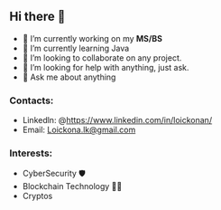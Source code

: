 ## Hi there 👋


- 🔭 I’m currently working on my **MS/BS**
- 🌱 I’m currently learning Java
- 👯 I’m looking to collaborate on any project.
- 🤔 I’m looking for help with anything, just ask.
- 💬 Ask me about anything


### Contacts:
- Linkedln: @https://www.linkedin.com/in/loickonan/
- Email: Loickona.lk@gmail.com


### Interests:
- CyberSecurity 🛡️
- Blockchain Technology 👨‍💻
- Cryptos
